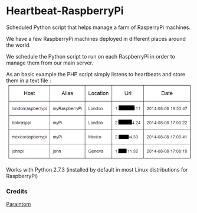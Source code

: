 Heartbeat-RaspberryPi
=====================

Scheduled Python script that helps manage a farm of RasperryPi machines. 

We have a few RaspberryPi machines deployed in different places around the world.

We schedule the Python script to run on each RaspberryPi in order to manage them from our main server.

As an basic example the PHP script simply listens to heartbeats and store them in a text file :
![screenshot](screenshot.png) 

Works with Python 2.7.3 (installed by default in most Linux distributions for RaspberryPi)

### Credits
[Paraintom](https://github.com/Paraintom)
